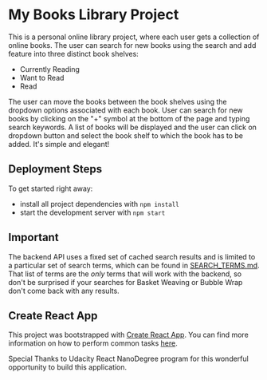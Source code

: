 # My Books Library Project
This is a personal online library project, where each user gets a collection of online books. The user can search for new books using the search and add feature into three distinct book shelves:

* Currently Reading
* Want to Read
* Read

The user can move the books between the book shelves using the dropdown options associated with each book. User can search for new books by clicking on the "+" symbol at the bottom of the page and typing search keywords. A list of books will be displayed and the user can click on dropdown button and select the book shelf to which the book has to be added. It's simple and elegant!

## Deployment Steps

To get started right away:

* install all project dependencies with `npm install`
* start the development server with `npm start`


## Important
The backend API uses a fixed set of cached search results and is limited to a particular set of search terms, which can be found in [SEARCH_TERMS.md](SEARCH_TERMS.md). That list of terms are the _only_ terms that will work with the backend, so don't be surprised if your searches for Basket Weaving or Bubble Wrap don't come back with any results.

## Create React App

This project was bootstrapped with [Create React App](https://github.com/facebookincubator/create-react-app). You can find more information on how to perform common tasks [here](https://github.com/facebookincubator/create-react-app/blob/master/packages/react-scripts/template/README.md).

Special Thanks to Udacity React NanoDegree program for this wonderful opportunity to build this application.
